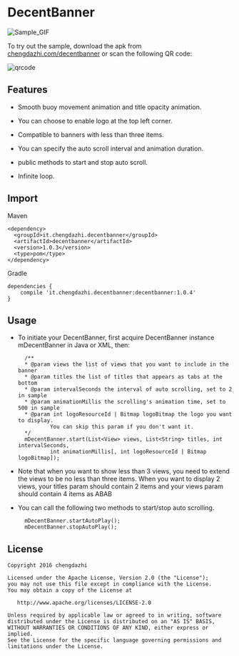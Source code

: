 # DecentBanner

![Sample_GIF](http://7xpg2f.com1.z0.glb.clouddn.com/banner_gif_50.gif)

To try out the sample, download the apk from [chengdazhi.com/decentbanner](chengdazhi.com/decentbanner) or scan the following QR code:

![qrcode](http://7xpg2f.com1.z0.glb.clouddn.com/decent_banner_apk_qr.png)

## Features

* Smooth buoy movement animation and title opacity animation.

* You can choose to enable logo at the top left corner.

* Compatible to banners with less than three items.

* You can specify the auto scroll interval and animation duration.

* public methods to start and stop auto scroll.

* Infinite loop.

## Import

Maven

    <dependency>
      <groupId>it.chengdazhi.decentbanner</groupId>
      <artifactId>decentbanner</artifactId>
      <version>1.0.3</version>
      <type>pom</type>
    </dependency>

Gradle

    dependencies {
        compile 'it.chengdazhi.decentbanner:decentbanner:1.0.4'
    }

## Usage

* To initiate your DecentBanner, first acquire DecentBanner instance mDecentBanner in Java or XML, then:

        /**
        * @param views the list of views that you want to include in the banner
        * @param titles the list of titles that appears as tabs at the bottom
        * @param intervalSeconds the interval of auto scrolling, set to 2 in sample
        * @param animationMillis the scrolling's animation time, set to 500 in sample
        * @param int logoResourceId | Bitmap logoBitmap the logo you want to display.
                You can skip this param if you don't want it.
        */
        mDecentBanner.start(List<View> views, List<String> titles, int intervalSeconds,
                int animationMillis[, int logoResourceId | Bitmap logoBitmap]);

* Note that when you want to show less than 3 views, you need to extend the views to be no less than three items. When you want to display 2 views, your titles param should contain 2 items and your views param should contain 4 items as ABAB

* You can call the following two methods to start/stop auto scrolling.

        mDecentBanner.startAutoPlay();
        mDecentBanner.stopAutoPlay();

## License

    Copyright 2016 chengdazhi

    Licensed under the Apache License, Version 2.0 (the "License");
    you may not use this file except in compliance with the License.
    You may obtain a copy of the License at

       http://www.apache.org/licenses/LICENSE-2.0

    Unless required by applicable law or agreed to in writing, software
    distributed under the License is distributed on an "AS IS" BASIS,
    WITHOUT WARRANTIES OR CONDITIONS OF ANY KIND, either express or implied.
    See the License for the specific language governing permissions and
    limitations under the License.
